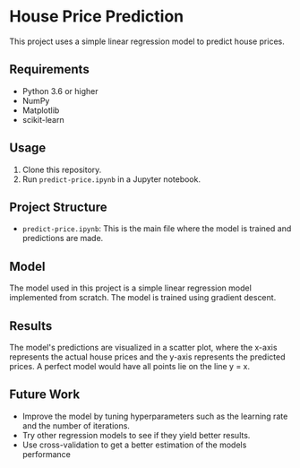 # House Price Prediction

This project uses a simple linear regression model to predict house prices.

## Requirements

- Python 3.6 or higher
- NumPy
- Matplotlib
- scikit-learn

## Usage

1. Clone this repository.
2. Run `predict-price.ipynb` in a Jupyter notebook.

## Project Structure

- `predict-price.ipynb`: This is the main file where the model is trained and predictions are made.

## Model

The model used in this project is a simple linear regression model implemented from scratch. The model is trained using gradient descent.

## Results

The model's predictions are visualized in a scatter plot, where the x-axis represents the actual house prices and the y-axis represents the predicted prices. A perfect model would have all points lie on the line y = x.

## Future Work

- Improve the model by tuning hyperparameters such as the learning rate and the number of iterations.
- Try other regression models to see if they yield better results.
- Use cross-validation to get a better estimation of the models performance
